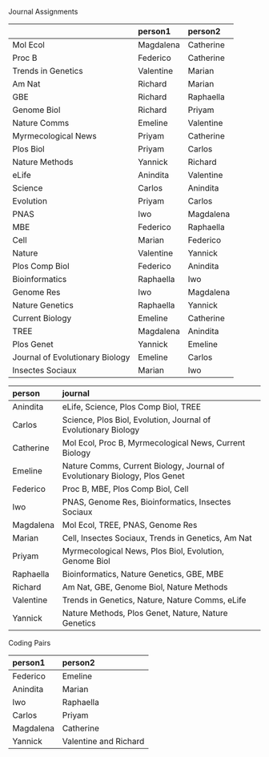 Journal Assignments




|                                |person1   |person2   |
|:-------------------------------|:---------|:---------|
|Mol Ecol                        |Magdalena |Catherine |
|Proc B                          |Federico  |Catherine |
|Trends in Genetics              |Valentine |Marian    |
|Am Nat                          |Richard   |Marian    |
|GBE                             |Richard   |Raphaella |
|Genome Biol                     |Richard   |Priyam    |
|Nature Comms                    |Emeline   |Valentine |
|Myrmecological News             |Priyam    |Catherine |
|Plos Biol                       |Priyam    |Carlos    |
|Nature Methods                  |Yannick   |Richard   |
|eLife                           |Anindita  |Valentine |
|Science                         |Carlos    |Anindita  |
|Evolution                       |Priyam    |Carlos    |
|PNAS                            |Iwo       |Magdalena |
|MBE                             |Federico  |Raphaella |
|Cell                            |Marian    |Federico  |
|Nature                          |Valentine |Yannick   |
|Plos Comp Biol                  |Federico  |Anindita  |
|Bioinformatics                  |Raphaella |Iwo       |
|Genome Res                      |Iwo       |Magdalena |
|Nature Genetics                 |Raphaella |Yannick   |
|Current Biology                 |Emeline   |Catherine |
|TREE                            |Magdalena |Anindita  |
|Plos Genet                      |Yannick   |Emeline   |
|Journal of Evolutionary Biology |Emeline   |Carlos    |
|Insectes Sociaux                |Marian    |Iwo       |




|person    |journal                                                                    |
|:---------|:--------------------------------------------------------------------------|
|Anindita  |eLife, Science, Plos Comp Biol, TREE                                       |
|Carlos    |Science, Plos Biol, Evolution, Journal of Evolutionary Biology             |
|Catherine |Mol Ecol, Proc B, Myrmecological News, Current Biology                     |
|Emeline   |Nature Comms, Current Biology, Journal of Evolutionary Biology, Plos Genet |
|Federico  |Proc B, MBE, Plos Comp Biol, Cell                                          |
|Iwo       |PNAS, Genome Res, Bioinformatics, Insectes Sociaux                         |
|Magdalena |Mol Ecol, TREE, PNAS, Genome Res                                           |
|Marian    |Cell, Insectes Sociaux, Trends in Genetics, Am Nat                         |
|Priyam    |Myrmecological News, Plos Biol, Evolution, Genome Biol                     |
|Raphaella |Bioinformatics, Nature Genetics, GBE, MBE                                  |
|Richard   |Am Nat, GBE, Genome Biol, Nature Methods                                   |
|Valentine |Trends in Genetics, Nature, Nature Comms, eLife                            |
|Yannick   |Nature Methods, Plos Genet, Nature, Nature Genetics                        |




Coding Pairs




|person1   |person2               |
|:---------|:---------------------|
|Federico  |Emeline               |
|Anindita  |Marian                |
|Iwo       |Raphaella             |
|Carlos    |Priyam                |
|Magdalena |Catherine             |
|Yannick   |Valentine and Richard |




